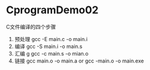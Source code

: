 # CprogramDemo02
  C文件编译的四个步骤
1. 预处理 
   gcc -E main.c -o main.i
2. 编译 
   gcc -S main.i -o main.s
3. 汇编 g
    gcc -c main.s -o mian.o
4. 链接
    gcc main.o -o main.a   or gcc -main.o -o main.exe
